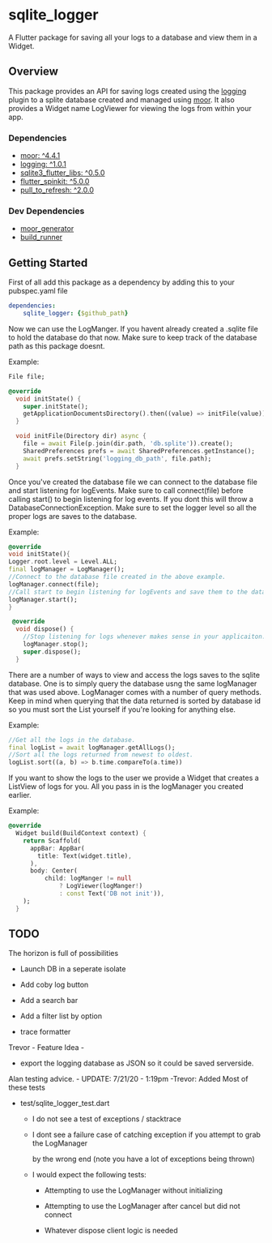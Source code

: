 # sqlite_logger

A Flutter package for saving all your logs to a database and view them in a Widget.

## Overview

This package provides an API for saving logs created using the [logging](https://pub.dev/packages/logging) plugin
to a splite database created and managed using [moor](https://pub.dev/packages/moor). It 
also provides a Widget name LogViewer for viewing the logs from within your app.

### Dependencies 

* [moor: ^4.4.1](https://pub.dev/packages/moor)
* [logging: ^1.0.1](https://pub.dev/packages/logging)
* [sqlite3_flutter_libs: ^0.5.0](https://pub.dev/packages/sqlite3_flutter_libs)
* [flutter_spinkit: ^5.0.0](https://pub.dev/packages/flutter_spinkit)
* [pull_to_refresh: ^2.0.0](https://pub.dev/packages/pull_to_refresh)

### Dev Dependencies 

* [moor_generator](https://pub.dev/packages/moor_generator)
* [build_runner](https://pub.dev/packages/build_runner)


## Getting Started

First of all add this package as a dependency by adding this to your pubspec.yaml file

```yaml
dependencies:
    sqlite_logger: {$github_path}
```

Now we can use the LogManger. If you havent already created a .sqlite file to hold the 
database do that now. Make sure to keep track of the database path as this package doesnt.

Example:

```dart
File file;

@override
  void initState() {
    super.initState();
    getApplicationDocumentsDirectory().then((value) => initFile(value));
  }

  void initFile(Directory dir) async {
    file = await File(p.join(dir.path, 'db.splite')).create();
    SharedPreferences prefs = await SharedPreferences.getInstance();
    await prefs.setString('logging_db_path', file.path);
  }
```

Once you've created the database file we can connect to the database file and start
listening for logEvents. Make sure to call connect(file) before calling start() to begin 
listening for log events. If you dont this will throw a DatabaseConnectionException.
Make sure to set the logger level so all the proper logs are saves to the database.

Example:
```dart
@override
void initState(){
Logger.root.level = Level.ALL;
final logManager = LogManager();
//Connect to the database file created in the above example.
logManager.connect(file);
//Call start to begin listening for logEvents and save them to the database.
logManager.start();
}

 @override
  void dispose() {
    //Stop listening for logs whenever makes sense in your applicaiton.
    logManager.stop();
    super.dispose();
  }

```

There are a number of ways to view and access the logs saves to the sqlite database. One is 
to simply query the database usng the same logManager that was used above. LogManager comes
with a number of query methods. Keep in mind when querying that the data returned is sorted 
by database id so you must sort the List yourself if you're looking for anything else.

Example:

```dart
//Get all the logs in the database.
final logList = await logManager.getAllLogs();
//Sort all the logs returned from newest to oldest.
logList.sort((a, b) => b.time.compareTo(a.time))
```

If you want to show the logs to the user we provide a Widget that creates a ListView of logs
for you. All you pass in is the logManager you created earlier.

Example:

```dart
@override
  Widget build(BuildContext context) {
    return Scaffold(
      appBar: AppBar(
        title: Text(widget.title),
      ),
      body: Center(
          child: logManger != null
              ? LogViewer(logManger!)
              : const Text('DB not init')),
    );
  }
```

## TODO 
 The horizon is full of possibilities 

- Launch DB in a seperate isolate

- Add coby log button 
- Add a search bar
- Add a filter list by option
- trace formatter

Trevor - Feature Idea - 
- export the logging database as JSON so it could be saved serverside.

Alan testing advice. - UPDATE: 7/21/20 - 1:19pm -Trevor: Added Most of these 
tests

  - test/sqlite_logger_test.dart

    - I do not see a test of exceptions / stacktrace

    - I dont see a failure case of catching exception if you attempt to grab the LogManager

      by the wrong end (note you have a lot of exceptions being thrown)

    - I would expect the following tests:

      - Attempting to use the LogManager without initializing

      - Attempting to use the LogManager after cancel but did not connect

      - Whatever dispose client logic is needed
